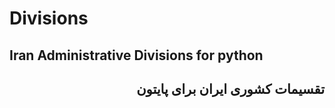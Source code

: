 # Divisions
Iran Administrative Divisions for python
---
<div style="direction: rtl">

## تقسیمات کشوری ایران برای پایتون

</div>
